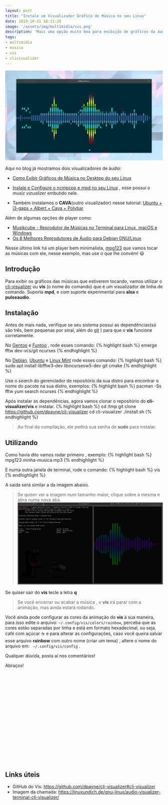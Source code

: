 ```yaml
---
layout: post
title: "Instale um Visualizador Gráfico de Música no seu Linux"
date: 2019-10-21 18:11:28
image: '/assets/img/multimidia/vis.png'
description: 'Mais uma opção muito boa para exibição de gráficos da áudio. 🎼️'
tags:
- multimidia
- musica
- vis
- clivisualizer
---
```


![Instale um Visualizar Gráfico de Música no seu Linux](/assets/img/multimidia/vis.png)

Aqui no blog já mostramos dois visualizadores de áudio:
+ [Como Exibir Gráficos de Música no Desktop do seu Linux](https://terminalroot.com.br/2019/06/como-exibir-graficos-de-musica-no-desktop-do-seu-linux.html)

+ [Instale e Configure o ncmpcpp e mpd no seu Linux](https://terminalroot.com.br/2019/07/instale-e-configurar-o-ncmpcpp-e-mpd-no-seu-linux.html) , esse possui o *music vizualizer* embutido nele.

+ Também instalamos o **CAVA**(outro visualizador) nesse tutorial: [Ubuntu + i3-gaps + Albert + Cava + Polybar](https://terminalroot.com.br/2019/01/ubuntu-i3gaps-albert-cava-polybar.html)

Além de algumas opções de player como:
+ [Musikcube - Reprodutor de Músicas no Terminal para Linux, macOS e Windows](https://terminalroot.com.br/2019/10/musikcube-um-otimo-reprodutor-de-musicas-no-terminal-para-linux-macos-e-windows.html)
+ [Os 8 Melhores Reprodutores de Áudio para Debian GNU/Linux](https://terminalroot.com.br/2016/05/os-8-melhores-reprodutores-de-audio.html)

Nesse último link há um player bem minimalista, [mpg123](https://terminalroot.com.br/2016/05/os-8-melhores-reprodutores-de-audio.html#3---mpg123) que vamos tocar as músicas com ele, nesse exemplo, mas use o que lhe convém! 😃

<!-- RETANGULO LARGO -->
<script async src="https://pagead2.googlesyndication.com/pagead/js/adsbygoogle.js"></script>
<!-- Informat -->
<ins class="adsbygoogle"
style="display:block"
data-ad-client="ca-pub-2838251107855362"
data-ad-slot="2327980059"
data-ad-format="auto"
data-full-width-responsive="true"></ins>
<script>
(adsbygoogle = window.adsbygoogle || []).push({});
</script>

## Introdução

Para exibir os gráficos das músicas que estiverem tocando, vamos utilizar o [cli-visualizer](https://github.com/dpayne/cli-visualizer) ou **vis** (o nome do comando) que é um visualizador de linha de comando. Suporta **mpd**, e com suporte experimental para **alsa** e **pulseaudio**.

## Instalação

Antes de mais nada, verifique se seu sistema possui as dependências(só são três, bem pequenas por sinal, além do [git](https://terminalroot.com.br/git) ) para que o **vis** funcione corretamente. 

No [Gentoo](https://terminalroot.com.br/2017/05/como-instalar-o-gentoo.html) e [Funtoo](https://terminalroot.com.br/2018/10/como-instalar-o-funtoo-pelo-ubuntu-ou-linux-mint.html) , rode esses comando:
{% highlight bash %}
emerge fftw dev-vcs/git ncurses
{% endhighlight %}

No [Debian](https://terminalroot.com.br/2016/05/conheca-o-devuan-um-debian-sem-systehtml.html), [Ubuntu](https://terminalroot.com.br/2019/10/remaster-ubuntu-buntuwm-linux.html) e [Linux Mint](https://terminalroot.com.br/2019/07/como-customizar-seu-linux-mint-com-i3-polybar-rofi.html) rode esses comando:
{% highlight bash %}
sudo apt install libfftw3-dev libncursesw5-dev git cmake
{% endhighlight %}

Use o *search* do gerenciador de repositório da sua distro para encontrar o nome do pacote na sua distro, exemplos:
{% highlight bash %}
pacman -Ss fftw
yum search ncurses
{% endhighlight %}

Após instalar as dependências, agora vamos clonar o repositório do **cli-visualizer/vis** e instalar.
{% highlight bash %}
cd /tmp
git clone https://github.com/dpayne/cli-visualizer
cd cli-visualizer
./install.sh
{% endhighlight %}
> Ao final da compilação, ele pedirá sua senha de **sudo** para instalar.

<!-- RETANGULO LARGO 2 -->
<script async src="//pagead2.googlesyndication.com/pagead/js/adsbygoogle.js"></script>
<ins class="adsbygoogle"
style="display:block; text-align:center;"
data-ad-layout="in-article"
data-ad-format="fluid"
data-ad-client="ca-pub-2838251107855362"
data-ad-slot="8549252987"></ins>
<script>
(adsbygoogle = window.adsbygoogle || []).push({});
</script>

## Utilizando

Como havia dito vamos rodar primeiro , exemplo:
{% highlight bash %}
mpg123 minha-musica.mp3
{% endhighlight %}

E numa outra janela de terminal, rode o comando:
{% highlight bash %}
vis
{% endhighlight %}

A saída será similar a da imagem abaixo.
> Se quiser ver a imagem num tamanho maior, clique sobre a mesma e abra numa nova aba.
[![Instale um Visualizar Gráfico de Música no seu Linux](/assets/img/multimidia/vis.jpg)](/assets/img/multimidia/vis.jpg)


Se quiser sair do **vis** tecle a letra **q**
> Se você encerrar ou acabar a música , o **vis** irá parar com a animação, mas ainda estará rodando.

Você ainda pode configurar as cores da animação do **vis** à sua maneira, para isso edite o arquivo: `~/.config/vis/colors/rainbow`, perceba que as cores estão separadas por linha e está em formato hexadecimal, ou seja, café com açúcar ☕ e para alterar as configurações, caso você queira salvar esse arquivo **rainbow** com outro nome (criar um tema) , altere o nome do arquivo em: ` ~/.config/vis/config` .

Qualquer dúvida, posta aí nos comentários!

Abraços!

<!-- QUADRADO -->
<script async src="//pagead2.googlesyndication.com/pagead/js/adsbygoogle.js"></script>
<ins class="adsbygoogle"
style="display:inline-block;width:336px;height:280px"
data-ad-client="ca-pub-2838251107855362"
data-ad-slot="5351066970"></ins>
<script>
(adsbygoogle = window.adsbygoogle || []).push({});
</script>

## Links úteis
+ GitHub do Vis: <https://github.com/dpayne/cli-visualizer#cli-visualizer>
+ Imagem da chamada: <https://linuxundich.de/gnu-linux/audio-visualizer-terminal-cli-visualizer/>
    


